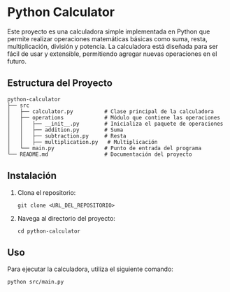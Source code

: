 # Python Calculator

Este proyecto es una calculadora simple implementada en Python que permite realizar operaciones matemáticas básicas como suma, resta, multiplicación, división y potencia. La calculadora está diseñada para ser fácil de usar y extensible, permitiendo agregar nuevas operaciones en el futuro.

## Estructura del Proyecto

```
python-calculator
├── src
│   ├── calculator.py          # Clase principal de la calculadora
│   ├── operations             # Módulo que contiene las operaciones
│   │   ├── __init__.py        # Inicializa el paquete de operaciones
│   │   ├── addition.py        # Suma
│   │   ├── subtraction.py     # Resta
│   │   ├── multiplication.py   # Multiplicación
│   └── main.py                # Punto de entrada del programa
└── README.md                  # Documentación del proyecto
```

## Instalación

1. Clona el repositorio:
   ```
   git clone <URL_DEL_REPOSITORIO>
   ```
2. Navega al directorio del proyecto:
   ```
   cd python-calculator
   ```

## Uso

Para ejecutar la calculadora, utiliza el siguiente comando:
```
python src/main.py
```